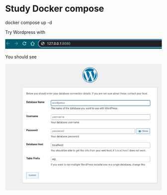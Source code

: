 # Study Docker compose

docker compose up -d


Try Wordpress with
 
![alt text](try_wordpress1.png)

You should see

![alt text](try_wordpress2.png)
